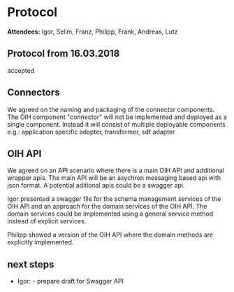 # Protocol

**Attendees:** Igor, Selim, Franz, Philipp, Frank, Andreas, Lutz

## Protocol from 16.03.2018
accepted

## Connectors
We agreed on the naming and packaging of the connector components. 
The OIH component "connector" will not be implemented and deployed as a single component.
Instead it will consist of multiple deployable components e.g.: application specific adapter, transformer, sdf adapter

## OIH API
We agreed on an API scenario where there is a main OIH API and additional wrapper apis.
The main API will be an asychron messaging based api with json format. A potential aditional apis could be a swagger api.

Igor presented a swagger file for the schema management services of the OIH API and an approach for the domain services of the OIH API.
The domain services could be implemented using a general service method instead of explicit services.

Philipp showed a version of the OIH API where the domain methods are explicitly implemented.

## next steps
- Igor:
		- prepare draft for Swagger API
